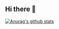 ## Hi there 👋

[![Anurag's github stats](https://github-readme-stats.vercel.app/api?username=leonbohdan)](https://github.com/anuraghazra/github-readme-stats)

<!--
**leonetsb/leonetsb** is a ✨ _special_ ✨ repository because its `README.md` (this file) appears on your GitHub profile.

Here are some ideas to get you started:

- 🔭 I’m currently working on ...
- 🌱 I’m currently learning ...
- 👯 I’m looking to collaborate on ...
- 🤔 I’m looking for help with ...
- 💬 Ask me about ...
- 📫 How to reach me: ...
- 😄 Pronouns: ...
- ⚡ Fun fact: ...
-->
